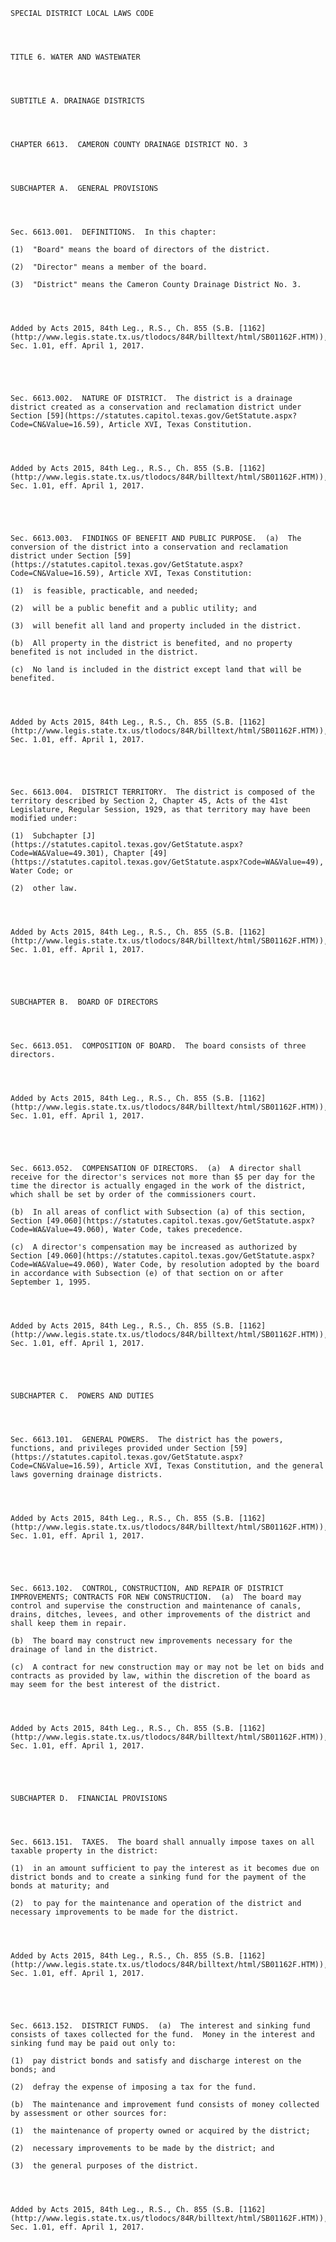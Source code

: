 ﻿
    
    
    	
    					
    
    
    SPECIAL DISTRICT LOCAL LAWS CODE
    
      
    
    
    TITLE 6. WATER AND WASTEWATER
    
      
    
    
    SUBTITLE A. DRAINAGE DISTRICTS
    
      
    
    
    CHAPTER 6613.  CAMERON COUNTY DRAINAGE DISTRICT NO. 3
    
      
    
    
    SUBCHAPTER A.  GENERAL PROVISIONS
    
      
    
    
    Sec. 6613.001.  DEFINITIONS.  In this chapter:
    
    (1)  "Board" means the board of directors of the district.
    
    (2)  "Director" means a member of the board.
    
    (3)  "District" means the Cameron County Drainage District No. 3.
    
    
    
    
    Added by Acts 2015, 84th Leg., R.S., Ch. 855 (S.B. [1162](http://www.legis.state.tx.us/tlodocs/84R/billtext/html/SB01162F.HTM)), Sec. 1.01, eff. April 1, 2017.
    
    
    
    
    
    Sec. 6613.002.  NATURE OF DISTRICT.  The district is a drainage district created as a conservation and reclamation district under Section [59](https://statutes.capitol.texas.gov/GetStatute.aspx?Code=CN&Value=16.59), Article XVI, Texas Constitution.
    
    
    
    
    Added by Acts 2015, 84th Leg., R.S., Ch. 855 (S.B. [1162](http://www.legis.state.tx.us/tlodocs/84R/billtext/html/SB01162F.HTM)), Sec. 1.01, eff. April 1, 2017.
    
    
    
    
    
    Sec. 6613.003.  FINDINGS OF BENEFIT AND PUBLIC PURPOSE.  (a)  The conversion of the district into a conservation and reclamation district under Section [59](https://statutes.capitol.texas.gov/GetStatute.aspx?Code=CN&Value=16.59), Article XVI, Texas Constitution:
    
    (1)  is feasible, practicable, and needed;
    
    (2)  will be a public benefit and a public utility; and
    
    (3)  will benefit all land and property included in the district.
    
    (b)  All property in the district is benefited, and no property benefited is not included in the district.
    
    (c)  No land is included in the district except land that will be benefited.
    
    
    
    
    Added by Acts 2015, 84th Leg., R.S., Ch. 855 (S.B. [1162](http://www.legis.state.tx.us/tlodocs/84R/billtext/html/SB01162F.HTM)), Sec. 1.01, eff. April 1, 2017.
    
    
    
    
    
    Sec. 6613.004.  DISTRICT TERRITORY.  The district is composed of the territory described by Section 2, Chapter 45, Acts of the 41st Legislature, Regular Session, 1929, as that territory may have been modified under:
    
    (1)  Subchapter [J](https://statutes.capitol.texas.gov/GetStatute.aspx?Code=WA&Value=49.301), Chapter [49](https://statutes.capitol.texas.gov/GetStatute.aspx?Code=WA&Value=49), Water Code; or
    
    (2)  other law.
    
    
    
    
    Added by Acts 2015, 84th Leg., R.S., Ch. 855 (S.B. [1162](http://www.legis.state.tx.us/tlodocs/84R/billtext/html/SB01162F.HTM)), Sec. 1.01, eff. April 1, 2017.
    
    
    
    
    
    SUBCHAPTER B.  BOARD OF DIRECTORS
    
      
    
    
    Sec. 6613.051.  COMPOSITION OF BOARD.  The board consists of three directors.
    
    
    
    
    Added by Acts 2015, 84th Leg., R.S., Ch. 855 (S.B. [1162](http://www.legis.state.tx.us/tlodocs/84R/billtext/html/SB01162F.HTM)), Sec. 1.01, eff. April 1, 2017.
    
    
    
    
    
    Sec. 6613.052.  COMPENSATION OF DIRECTORS.  (a)  A director shall receive for the director's services not more than $5 per day for the time the director is actually engaged in the work of the district, which shall be set by order of the commissioners court.
    
    (b)  In all areas of conflict with Subsection (a) of this section, Section [49.060](https://statutes.capitol.texas.gov/GetStatute.aspx?Code=WA&Value=49.060), Water Code, takes precedence.
    
    (c)  A director's compensation may be increased as authorized by Section [49.060](https://statutes.capitol.texas.gov/GetStatute.aspx?Code=WA&Value=49.060), Water Code, by resolution adopted by the board in accordance with Subsection (e) of that section on or after September 1, 1995.
    
    
    
    
    Added by Acts 2015, 84th Leg., R.S., Ch. 855 (S.B. [1162](http://www.legis.state.tx.us/tlodocs/84R/billtext/html/SB01162F.HTM)), Sec. 1.01, eff. April 1, 2017.
    
    
    
    
    
    SUBCHAPTER C.  POWERS AND DUTIES
    
      
    
    
    Sec. 6613.101.  GENERAL POWERS.  The district has the powers, functions, and privileges provided under Section [59](https://statutes.capitol.texas.gov/GetStatute.aspx?Code=CN&Value=16.59), Article XVI, Texas Constitution, and the general laws governing drainage districts.
    
    
    
    
    Added by Acts 2015, 84th Leg., R.S., Ch. 855 (S.B. [1162](http://www.legis.state.tx.us/tlodocs/84R/billtext/html/SB01162F.HTM)), Sec. 1.01, eff. April 1, 2017.
    
    
    
    
    
    Sec. 6613.102.  CONTROL, CONSTRUCTION, AND REPAIR OF DISTRICT IMPROVEMENTS; CONTRACTS FOR NEW CONSTRUCTION.  (a)  The board may control and supervise the construction and maintenance of canals, drains, ditches, levees, and other improvements of the district and shall keep them in repair.
    
    (b)  The board may construct new improvements necessary for the drainage of land in the district.
    
    (c)  A contract for new construction may or may not be let on bids and contracts as provided by law, within the discretion of the board as may seem for the best interest of the district.
    
    
    
    
    Added by Acts 2015, 84th Leg., R.S., Ch. 855 (S.B. [1162](http://www.legis.state.tx.us/tlodocs/84R/billtext/html/SB01162F.HTM)), Sec. 1.01, eff. April 1, 2017.
    
    
    
    
    
    SUBCHAPTER D.  FINANCIAL PROVISIONS
    
      
    
    
    Sec. 6613.151.  TAXES.  The board shall annually impose taxes on all taxable property in the district:
    
    (1)  in an amount sufficient to pay the interest as it becomes due on district bonds and to create a sinking fund for the payment of the bonds at maturity; and
    
    (2)  to pay for the maintenance and operation of the district and necessary improvements to be made for the district.
    
    
    
    
    Added by Acts 2015, 84th Leg., R.S., Ch. 855 (S.B. [1162](http://www.legis.state.tx.us/tlodocs/84R/billtext/html/SB01162F.HTM)), Sec. 1.01, eff. April 1, 2017.
    
    
    
    
    
    Sec. 6613.152.  DISTRICT FUNDS.  (a)  The interest and sinking fund consists of taxes collected for the fund.  Money in the interest and sinking fund may be paid out only to:
    
    (1)  pay district bonds and satisfy and discharge interest on the bonds; and
    
    (2)  defray the expense of imposing a tax for the fund.
    
    (b)  The maintenance and improvement fund consists of money collected by assessment or other sources for:
    
    (1)  the maintenance of property owned or acquired by the district;
    
    (2)  necessary improvements to be made by the district; and
    
    (3)  the general purposes of the district.
    
    
    
    
    Added by Acts 2015, 84th Leg., R.S., Ch. 855 (S.B. [1162](http://www.legis.state.tx.us/tlodocs/84R/billtext/html/SB01162F.HTM)), Sec. 1.01, eff. April 1, 2017.
    
    
    
    
    				
